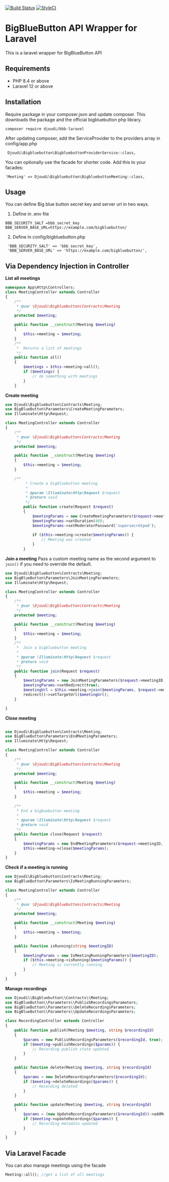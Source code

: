 
[![Build Status](https://travis-ci.org/djoudi/BBB-Laravel5.5.svg?branch=master)](https://travis-ci.org/djoudi/BBB-Laravel5.5)
[![StyleCI](https://styleci.io/repos/122086438/shield?branch=master)](https://styleci.io/repos/122086438)


# BigBlueButton API  Wrapper for Laravel 
This is a laravel wrapper for BigBlueButton API
## Requirements

- PHP 8.4 or above
- Laravel 12 or above

## Installation

Require package in your composer.json and update composer.  This downloads the package and the official bigbluebutton php library. 

```
composer require djoudi/bbb-laravel
```

After updating composer, add the ServiceProvider to the providers array in config/app.php
```
 Djoudi\Bigbluebutton\BigbluebuttonProviderService::class,
```
You can optionally use the facade for shorter code. Add this to your facades:
```
'Meeting' => Djoudi\Bigbluebutton\BigbluebuttonMeeting::class,
```

## Usage

You can define Big blue button secret key and server url in two ways. 
1. Define in .env file

 ```BBB_SECURITY_SALT =bbb_secret_key```  
 ```BBB_SERVER_BASE_URL=https://example.com/bigbluebutton/``` 
 
 2. Define in config/bigbluebutton.php
 
```
 'BBB_SECURITY_SALT' => 'bbb_secret_key',
 'BBB_SERVER_BASE_URL' => 'https://example.com/bigbluebutton/',
```

## Via Dependency Injection in Controller
**List all meetings**
```php
namespace App\Http\Controllers;
class MeetingController extends Controller
{
    /**
     * @var \Djoudi\Bigbluebutton\Contracts\Meeting
     */
    protected $meeting;

    public function __construct(Meeting $meeting)
    {
        $this->meeting = $meeting;
    }
    /**
     *  Returns a list of meetings
     */
    public function all()
    {
        $meetings = $this->meeting->all();
        if ($meetings) {
            // do something with meetings
        }
    }

```
**Create meeting**
```php
use Djoudi\Bigbluebutton\Contracts\Meeting;
use BigBlueButton\Parameters\CreateMeetingParameters;
use Illuminate\Http\Request;

class MeetingController extends Controller
{
    /**
     * @var \Djoudi\Bigbluebutton\Contracts\Meeting
     */
    protected $meeting;

    public function __construct(Meeting $meeting)
    {
        $this->meeting = $meeting;
    }

    /**
         * Create a bigbluebutton meeting
         *
         * @param \Illuminate\Http\Request $request
         * @return void
         */
        public function create(Request $request)
        {
            $meetingParams = new CreateMeetingParameters($request->meetingId, $request->meetingName);
            $meetingParams->setDuration(40);
            $meetingParams->setModeratorPassword('supersecretpwd');
    
            if ($this->meeting->create($meetingParams)) {
                // Meeting was created
            }
        }

```
**Join a meeting**
Pass a custom meeting name as the second argument to `join()` if you need to override the default.
```php
use Djoudi\Bigbluebutton\Contracts\Meeting;
use BigBlueButton\Parameters\JoinMeetingParameters;
use Illuminate\Http\Request;

class MeetingController extends Controller
{
    /**
     * @var \Djoudi\Bigbluebutton\Contracts\Meeting
     */
    protected $meeting;

    public function __construct(Meeting $meeting)
    {
        $this->meeting = $meeting;
    }
    /**
     *  Join a bigbluebutton meeting
     *
     * @param \Illuminate\Http\Request $request
     * @return void
     */
    public function join(Request $request)
    {
        $meetingParams = new JoinMeetingParameters($request->meetingID, 'Guest', 'MyMeetingPassword');
        $meetingParams->setRedirect(true);
        $meetingUrl = $this->meeting->join($meetingParams, $request->meetingName);
        redirect()->setTargetUrl($meetingUrl);
    }

}

```
**Close meeting**
```php

use Djoudi\Bigbluebutton\Contracts\Meeting;
use BigBlueButton\Parameters\EndMeetingParameters;
use Illuminate\Http\Request;

class MeetingController extends Controller
{
    /**
     * @var \Djoudi\Bigbluebutton\Contracts\Meeting
     */
    protected $meeting;

    public function __construct(Meeting $meeting)
    {
        $this->meeting = $meeting;
    }
    
    /**
     * End a bigbuebutton meeting
     *
     * @param \Illuminate\Http\Request $request
     * @return void
     */
    public function close(Request $request)
    {
        $meetingParams = new EndMeetingParameters($request->meetingID, $request->moderator_password);
        $this->meeting->close($meetingParams);
    }
}

```

**Check if a meeting is running**
```php
use Djoudi\Bigbluebutton\Contracts\Meeting;
use BigBlueButton\Parameters\IsMeetingRunningParameters;

class MeetingController extends Controller
{
    /**
     * @var \Djoudi\Bigbluebutton\Contracts\Meeting
     */
    protected $meeting;

    public function __construct(Meeting $meeting)
    {
        $this->meeting = $meeting;
    }

    public function isRunning(string $meetingID)
    {
        $meetingParams = new IsMeetingRunningParameters($meetingID);
        if ($this->meeting->isRunning($meetingParams)) {
            // Meeting is currently running
        }
    }
}

```
**Manage recordings**

```php
use Djoudi\\Bigbluebutton\\Contracts\\Meeting;
use BigBlueButton\\Parameters\\PublishRecordingsParameters;
use BigBlueButton\\Parameters\\DeleteRecordingsParameters;
use BigBlueButton\\Parameters\\UpdateRecordingsParameters;

class RecordingController extends Controller
{
    public function publish(Meeting $meeting, string $recordingId)
    {
        $params = new PublishRecordingsParameters($recordingId, true); // false to unpublish
        if ($meeting->publishRecordings($params)) {
            // Recording publish state updated
        }
    }

    public function delete(Meeting $meeting, string $recordingId)
    {
        $params = new DeleteRecordingsParameters($recordingId);
        if ($meeting->deleteRecordings($params)) {
            // Recording deleted
        }
    }

    public function update(Meeting $meeting, string $recordingId)
    {
        $params = (new UpdateRecordingsParameters($recordingId))->addMeta('name', 'New name');
        if ($meeting->updateRecordings($params)) {
            // Recording metadata updated
        }
    }
}

```
## Via Laravel Facade
You can also manage meetings using the facade
```php
Meeting::all(); //get a list of all meetings
```
